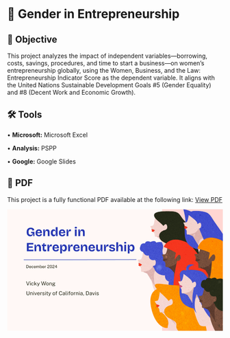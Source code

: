 # 🤝 Gender in Entrepreneurship
## 🎯 Objective <br>
This project analyzes the impact of independent variables—borrowing, costs, savings, procedures, and time to start a business—on women’s entrepreneurship globally, using the Women, Business, and the Law: Entrepreneurship Indicator Score as the dependent variable. It aligns with the United Nations Sustainable Development Goals #5 (Gender Equality) and #8 (Decent Work and Economic Growth). <p>
## 🛠️ Tools <br>
• <b>Microsoft:</b> Microsoft Excel <p>
• <b>Analysis:</b> PSPP <p>
• <b>Google:</b> Google Slides <p>
## 📄 PDF <br>
This project is a fully functional PDF available at the following link: [View PDF](https://github.com/redefiningvicky/Gender-in-Entrepreneurship/blob/a9a1ea91dc8009b77da35d46331f0ddeffde43f6/Presentation/Gender_in_Entrepreneurship.pdf) <p>
![me](https://github.com/redefiningvicky/Gender-in-Entrepreneurship/blob/a9a1ea91dc8009b77da35d46331f0ddeffde43f6/Gender_in_Entrepreneurship.gif)
